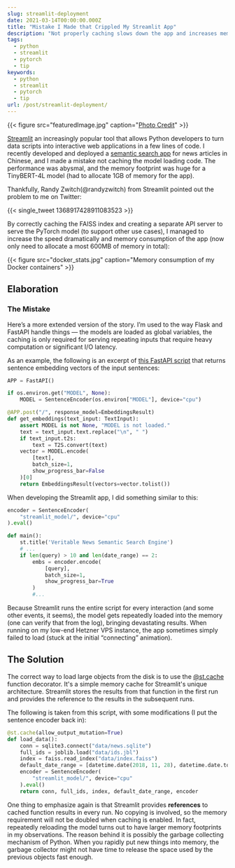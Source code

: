 ```yaml
---
slug: streamlit-deployment
date: 2021-03-14T00:00:00.000Z
title: "Mistake I Made that Crippled My Streamlit App"
description: "Not properly caching slows down the app and increases memory consumption"
tags:
  - python
  - streamlit
  - pytorch
  - tip
keywords:
  - python
  - streamlit
  - pytorch
  - tip
url: /post/streamlit-deployment/
---
```


{{< figure src="featuredImage.jpg" caption="[Photo Credit](https://pixabay.com/photos/people-religion-art-statue-street-3299174/)" >}}

[Streamlit](https://streamlit.io/) an increasingly popular tool that allows Python developers to turn data scripts into interactive web applications in a few lines of code. I recently developed and deployed a [semantic search app](https://news-search.veritable.pw/) for news articles in Chinese, and I made a mistake not caching the model loading code. The performance was abysmal, and the memory footprint was huge for a TinyBERT-4L model (had to allocate 1GB of memory for the app).

Thankfully, Randy Zwitch(@randyzwitch) from Streamlit pointed out the problem to me on Twitter:

{{< single_tweet 1368917428911083523 >}}

By correctly caching the FAISS index and creating a separate API server to serve the PyTorch model (to support other use cases), I managed to increase the speed dramatically  and memory consumption of the app (now only need to allocate a most 600MB of memory in total):

{{< figure src="docker_stats.jpg" caption="Memory consumption of my Docker containers" >}}

## Elaboration

### The Mistake

Here’s a more extended version of the story. I’m used to the way Flask and FastAPI handle things — the models are loaded as global variables, the caching is only required for serving repeating inputs that require heavy computation or significant I/O latency.

As an example, the following is an excerpt of [this FastAPI script](https://github.com/ceshine/oggdo/blob/1ac3d4ff0eb2332740297eb67db55d7ed6cd24e5/api-server/main.py) that returns sentence embedding vectors of the input sentences:

```python
APP = FastAPI()

if os.environ.get("MODEL", None):
    MODEL = SentenceEncoder(os.environ["MODEL"], device="cpu")

@APP.post("/", response_model=EmbeddingsResult)
def get_embeddings(text_input: TextInput):
    assert MODEL is not None, "MODEL is not loaded."
    text = text_input.text.replace("\n", " ")
    if text_input.t2s:
        text = T2S.convert(text)
    vector = MODEL.encode(
        [text],
        batch_size=1,
        show_progress_bar=False
    )[0]
    return EmbeddingsResult(vectors=vector.tolist())
```

When developing the Streamlit app, I did something similar to this:

```python
encoder = SentenceEncoder(
    "streamlit_model/", device="cpu"
).eval()

def main():
    st.title('Veritable News Semantic Search Engine')
    # ...
    if len(query) > 10 and len(date_range) == 2:
        embs = encoder.encode(
            [query],
            batch_size=1,
            show_progress_bar=True
        )
        #...
```

Because Streamlit runs the entire script for every interaction (and some other events, it seems), the model gets repeatedly loaded into the memory (one can verify that from the log), bringing devastating results. When running on my low-end Hetzner VPS instance, the app sometimes simply failed to load (stuck at the initial “connecting” animation).

## The Solution

The correct way to load large objects from the disk is to use the [@st.cache](https://docs.streamlit.io/en/stable/api.html#streamlit.cache) function decorator. It's a simple memory cache for Streamlit's unique architecture. Streamlit stores the results from that function in the first run and provides the reference to the results in the subsequent runs.

The following is taken from this script, with some modifications (I put the sentence encoder back in):

```python
@st.cache(allow_output_mutation=True)
def load_data():
    conn = sqlite3.connect("data/news.sqlite")    
    full_ids = joblib.load("data/ids.jbl")
    index = faiss.read_index("data/index.faiss")
    default_date_range = [datetime.date(2018, 11, 28), datetime.date.today()]
    encoder = SentenceEncoder(
        "streamlit_model/", device="cpu"
    ).eval()    
    return conn, full_ids, index, default_date_range, encoder
```

One thing to emphasize again is that Streamlit provides **references** to cached function results in every run.  No copying is involved, so the memory requirement will not be doubled when caching is enabled. In fact, repeatedly reloading the model turns out to have larger memory footprints in my observations. The reason behind it is possibly the garbage collecting mechanism of Python. When you rapidly put new things into memory, the garbage collector might not have time to release the space used by the previous objects fast enough.
